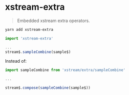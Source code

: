 # xstream-extra

> Embedded xstream extra operators.

```bash
yarn add xstream-extra
```

```ts
import 'xstream-extra'

...
stream$.sampleCombine(sample$)

```

Instead of:

```ts
import sampleCombine from 'xstream/extra/sampleCombine'

...

stream$.compose(sampleCombine(sample$))

```
